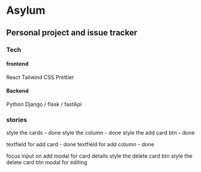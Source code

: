 # Asylum

## Personal project and issue tracker

### Tech

#### frontend 
React 
Tailwind CSS
Prettier

#### Backend

Python 
Django / flask / fastApi 

### stories
style the cards - done 
style the column - done 
style the add card btn - done

textfield for add card - done 
textfield for add column - done 

focus input on add
modal for card details
style the delete card btn
style the delete card btn
modal for editing